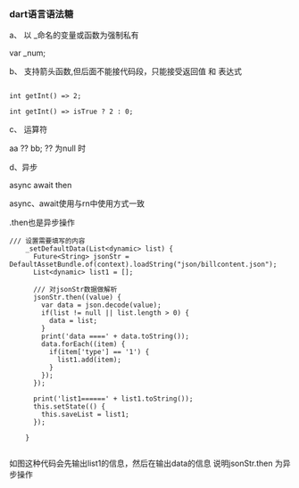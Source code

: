 ### dart语言语法糖

a、 以 _命名的变量或函数为强制私有

var _num;

b、 支持箭头函数,但后面不能接代码段，只能接受返回值 和 表达式

```

int getInt() => 2;

int getInt() => isTrue ? 2 : 0;

```

c、 运算符

aa ?? bb; ?? 为null 时


d、异步 

async await then

async、await使用与rn中使用方式一致

.then也是异步操作

```
/// 设置需要填写的内容
    _setDefaultData(List<dynamic> list) {
      Future<String> jsonStr = DefaultAssetBundle.of(context).loadString("json/billcontent.json");
      List<dynamic> list1 = [];

      /// 对jsonStr数据做解析
      jsonStr.then((value) {
        var data = json.decode(value);
        if(list != null || list.length > 0) {
          data = list;
        }
        print('data ====' + data.toString());
        data.forEach((item) {
          if(item['type'] == '1') {
            list1.add(item);
          }
        });
      });

      print('list1======' + list1.toString());
      this.setState(() {
        this.saveList = list1;
      });

    }


```
如图这种代码会先输出list1的信息，然后在输出data的信息
说明jsonStr.then 为异步操作